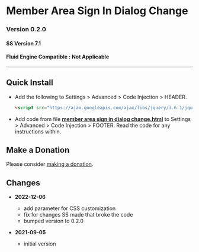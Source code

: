 # Member Area Sign In Dialog Change

### Version 0.2.0

#### SS Version 7.1

#### Fluid Engine Compatible : Not Applicable

---

## Quick Install

* Add the following to Settings > Advanced > Code Injection > HEADER.
  
  ```html
  <script src="https://ajax.googleapis.com/ajax/libs/jquery/3.6.1/jquery.min.js"></script>
  ```
  
* Add code from file **[member area sign in dialog change.html][2]** to
  Settings > Advanced > Code Injection > FOOTER. Read the code for any
  instructions within.

## Make a Donation

Please consider [making a donation][1].

## Changes

* **2022-12-06**
  * add parameter for CSS customization
  * fix for changes SS made that broke the code
  * bumped version to 0.2.0
  
* **2021-09-05**

  * initial version

[1]: https://github.com/tomsWebConsulting/twcsl#make-a-donation
[2]: member%20area%20sign%20in%20dialog%20change.html#L1
